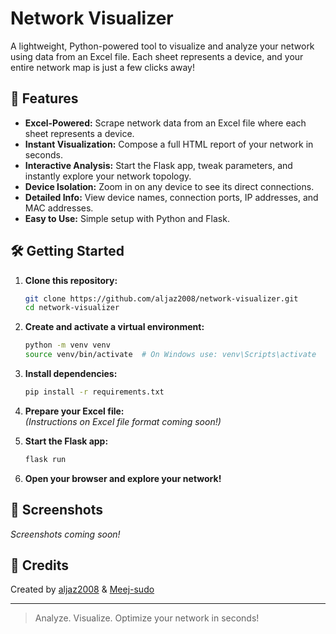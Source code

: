 # Network Visualizer

A lightweight, Python-powered tool to visualize and analyze your network using data from an Excel file. Each sheet represents a device, and your entire network map is just a few clicks away!

## 🚀 Features

- **Excel-Powered:** Scrape network data from an Excel file where each sheet represents a device.
- **Instant Visualization:** Compose a full HTML report of your network in seconds.
- **Interactive Analysis:** Start the Flask app, tweak parameters, and instantly explore your network topology.
- **Device Isolation:** Zoom in on any device to see its direct connections.
- **Detailed Info:** View device names, connection ports, IP addresses, and MAC addresses.
- **Easy to Use:** Simple setup with Python and Flask.

## 🛠 Getting Started

1. **Clone this repository:**
   ```bash
   git clone https://github.com/aljaz2008/network-visualizer.git
   cd network-visualizer
   ```

2. **Create and activate a virtual environment:**
   ```bash
   python -m venv venv
   source venv/bin/activate  # On Windows use: venv\Scripts\activate
   ```

3. **Install dependencies:**
   ```bash
   pip install -r requirements.txt
   ```

4. **Prepare your Excel file:**  
   *(Instructions on Excel file format coming soon!)*

5. **Start the Flask app:**
   ```bash
   flask run
   ```

6. **Open your browser and explore your network!**

## 📸 Screenshots

*Screenshots coming soon!*

## 🤝 Credits

Created by [aljaz2008](https://github.com/aljaz2008) & [Meej-sudo](https://github.com/Meej-sudo)

---

> Analyze. Visualize. Optimize your network in seconds!
